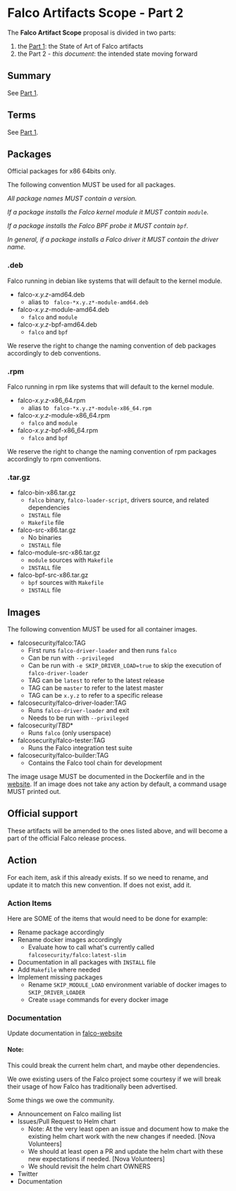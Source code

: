 # Falco Artifacts Scope - Part 2

The **Falco Artifact Scope** proposal is divided in two parts:
1. the [Part 1](./20200506-artifacts-scope-part-1.md): the State of Art of Falco artifacts
2. the Part 2 - *this document*: the intended state moving forward

## Summary 

See [Part 1](./20200506-artifacts-scope-part-1.md).

## Terms

See [Part 1](./20200506-artifacts-scope-part-1.md).

## Packages

Official packages for x86 64bits only.

The following convention MUST be used for all packages.

_All package names MUST contain a version._

_If a package installs the Falco kernel module it MUST contain `module`._

_If a package installs the Falco BPF probe it MUST contain `bpf`._

_In general, if a package installs a Falco driver it MUST contain the driver name._


### .deb

 Falco running in debian like systems that will default to the kernel module.

- falco-*x.y.z*-amd64.deb
     - alias to ` falco-*x.y.z*-module-amd64.deb`
 - falco-*x.y.z*-module-amd64.deb
     - `falco` and `module`
 - falco-*x.y.z*-bpf-amd64.deb
     - `falco` and `bpf`


We reserve the right to change the naming convention of deb packages accordingly to deb conventions.

### .rpm

 Falco running in rpm like systems that will default to the kernel module.

- falco-*x.y.z*-x86_64.rpm
     - alias to ` falco-*x.y.z*-module-x86_64.rpm`
 - falco-*x.y.z*-module-x86_64.rpm
     - `falco` and `module`
 - falco-*x.y.z*-bpf-x86_64.rpm
     - `falco` and `bpf`

We reserve the right to change the naming convention of rpm packages accordingly to rpm conventions.

### .tar.gz

- falco-bin-x86.tar.gz
    - `falco` binary, `falco-loader-script`, drivers source, and related dependencies
    - `INSTALL` file
    - `Makefile` file
- falco-src-x86.tar.gz
    - No binaries
    - `INSTALL` file
- falco-module-src-x86.tar.gz
    - `module` sources with `Makefile`
    - `INSTALL` file
- falco-bpf-src-x86.tar.gz
    - `bpf` sources with `Makefile`
    - `INSTALL` file

## Images

The following convention MUST be used for all container images.


 - falcosecurity/falco:TAG
     - First runs `falco-driver-loader` and then runs `falco`
     - Can be run with `--privileged`
     - Can be run with `-e SKIP_DRIVER_LOAD=true` to skip the execution of `falco-driver-loader`
     - TAG can be `latest` to refer to the latest release
     - TAG can be `master` to refer to the latest master
     - TAG can be `x.y.z` to refer to a specific release
 - falcosecurity/falco-driver-loader:TAG
     - Runs `falco-driver-loader` and exit
     - Needs to be run with `--privileged`
 - falcosecurity/*TBD**
     - Runs `falco` (only userspace)
 - falcosecurity/falco-tester:TAG 
     - Runs the Falco integration test suite
 - falcosecurity/falco-builder:TAG
     - Contains the Falco tool chain for development

The image usage MUST be documented in the Dockerfile and in the [website](https://falco.org/docs/).
If an image does not take any action by default, a command usage MUST printed out.

## Official support

These artifacts will be amended to the ones listed above, and will become a part of the official Falco release process.

## Action

For each item, ask if this already exists. If so we need to rename, and update it to match this new convention. If does not exist, add it.

    
### Action Items

Here are SOME of the items that would need to be done for example:

 - Rename package accordingly 
 - Rename docker images accordingly 
     - Evaluate how to call what's currently called `falcosecurity/falco:latest-slim`
 - Documentation in all packages with `INSTALL` file
 - Add `Makefile` where needed
 - Implement missing packages
    - Rename `SKIP_MODULE_LOAD` environment variable of docker images to `SKIP_DRIVER_LOADER`
    - Create `usage` commands for every docker image
    
### Documentation

Update documentation in [falco-website](https://github.com/falcosecurity/falco-website/)

#### Note:

This could break the current helm chart, and maybe other dependencies.

We owe existing users of the Falco project some courtesy if we will break their usage of how Falco has traditionally been advertised. 

Some things we owe the community.

 - Announcement on Falco mailing list
 - Issues/Pull Request to Helm chart
     - Note: At the very least open an issue and document how to make the existing helm chart work with the new changes if needed. [Nova Volunteers]
     - We should at least open a PR and update the helm chart with these new expectations if needed. [Nova Volunteers]
     - We should revisit the helm chart OWNERS
 - Twitter
 - Documentation
